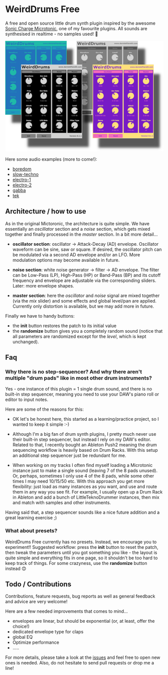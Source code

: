 # WeirdDrums Free

A free and open source little drum synth plugin inspired by the awesome [Sonic Charge Microtonic](https://soniccharge.com/microtonic), one of my favourite plugins. All sounds are synthesised in realtime - no samples used! 🎹

![Screenshot](img/composition-2.png)

Here some audio examples (more to come!):

* [boredom](http://danielefilaretti.com/downloads/misc/LittleTeknoDrummer-examples/boredom.mp3)
* [slow-techno](http://danielefilaretti.com/downloads/misc/LittleTeknoDrummer-examples/slow-techno.mp3)
* [electro-1](http://danielefilaretti.com/downloads/misc/LittleTeknoDrummer-examples/electro-1.mp3)
* [electro-2](http://danielefilaretti.com/downloads/misc/LittleTeknoDrummer-examples/electro-2.mp3)
* [gabba](http://danielefilaretti.com/downloads/misc/LittleTeknoDrummer-examples/gabba.mp3)
* [tek](http://danielefilaretti.com/downloads/misc/LittleTeknoDrummer-examples/tek.mp3)

## Architecture / how to use

As in the original Mictoronic, the architecture is quite simple. 
We have essentially an _oscillator_ section and a _noise_ section, which gets mixed together and finally processed in the _master_ section. 
In a bit more detail...

* **oscillator section**: oscillator -> Attack-Decay (AD) envelope. Oscillator waveform can be sine, saw or square. If desired, the oscillator pitch can be modulated via a second AD envelope and/or an LFO. More modulation options may become available in future. 

* **noise section**: white noise generator -> filter -> AD envelope. The filter can be Low-Pass (LP), High-Pass (HP) or Band-Pass (BP) and its cutoff frequency and envelope are adjustable via the corresponding sliders. Later: more envelope shapes. 

* **master section**: here the _oscillator_ and _noise_ signal are mixed together (via the _mix_ slider) and some effects and global level/pan are applied. Currently only distortion is available, but we may add more in future. 

Finally we have to handy buttons:

* the **init** button restores the patch to its initial value
* the **randomize** button gives you a completely random sound (notice that all parameters are randomized except for the *level*, which is kept unchanged). 

## Faq

### Why there is no step-sequencer? And why there aren't multiple "drum pads" like in most other drum instruments?

Yes - one instance of this plugin = 1 single drum sound, and there is no built-in step sequencer, meaning you need to use your DAW's piano roll or editor to input notes. 

Here are some of the reasons for this:

* OK let's be honest here, this started as a learning/practice project, so I wanted to keep it simple :-) 

* Although I'm a big fan of drum synth plugins, I pretty much never use their built-in step sequencer, but instead I rely on my DAW's editor. Related to that, I recently bought an Ableton Push2 meaning the drum sequencing workflow is heavily based on Drum Racks. With this setup an additional step sequencer just be redundant for me. 

* When working on my tracks I often find myself loading a Microtonic instance just to make a single sound (leaving 7 of the 8 pads unused). Or, perhaps, sometimes I only use 4 of the 8 pads, while some other times I may need 10/15/50 etc. With this approach you get more flexibility: just load as many instances as you want, and use and route them in any way you see fit. For example, I usually open up a Drum Rack in Ableton and add a bunch of LittleTeknoDrummer instances, then mix and match with samples and other instruments. 

Having said that, a step sequencer sounds like a nice future addition and a great learning exercise ;) 

### What about presets?

WeirdDrums Free currently has no presets. Instead, we encourage you to experiment!! 
Suggested workflow: press the **init** button to reset the patch, then tweak the parameters until you got something you like - the layout is quite simple and everything fits in one page, so it shouldn't be too hard to keep track of things. 
For some crazyness, use the **randomize** button instead 😊

## Todo / Contributions

Contributions, feature requests, bug reports as well as general feedback and advice are very welcome!

Here are a few needed improvements that comes to mind...

* envelopes are linear, but should be exponential (or, at least, offer the choice!) 
* dedicated envelope type for claps 
* global EQ
* Optimize performance
* ..... 

For more details, please take a look at the [issues](https://github.com/dfilaretti/LittleTeknoDrummer/issues) and feel free to open new ones is needed. 
Also, do not hesitate to send pull requests or drop me a line! 
